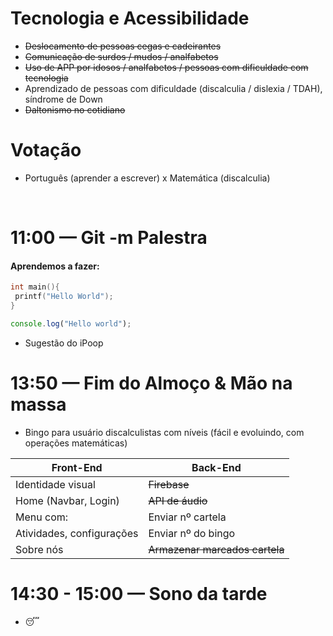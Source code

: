 # Tecnologia e Acessibilidade
* ~~Deslocamento de pessoas cegas e cadeirantes~~
* ~~Comunicação de surdos / mudos / analfabetos~~
* ~~Uso de APP por idosos / analfabetos / pessoas com dificuldade com tecnologia~~
* Aprendizado de pessoas com dificuldade (discalculia / dislexia / TDAH), síndrome de Down
* ~~Daltonismo no cotidiano~~

# Votação 
* Português (aprender a escrever) x Matemática (discalculia)
<br />

# 11:00 — Git -m Palestra
#### Aprendemos a fazer:
```C
int main(){
 printf("Hello World");
}
```
```js
console.log("Hello world");
```
 
* Sugestão do iPoop

# 13:50 — Fim do Almoço & Mão na massa
* Bingo para usuário discalculistas com níveis (fácil e evoluindo, com operações matemáticas)

Front-End | Back-End
--------- | --------
Identidade visual | ~~Firebase~~
Home (Navbar, Login) | ~~API de áudio~~
Menu com: | Enviar nº cartela
Atividades, configurações | Enviar nº do bingo
Sobre nós | ~~Armazenar marcados cartela~~

# 14:30 - 15:00 — Sono da tarde
* 😴
